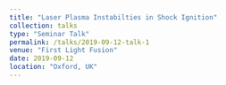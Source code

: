 ```yaml
---
title: "Laser Plasma Instabilties in Shock Ignition"
collection: talks
type: "Seminar Talk"
permalink: /talks/2019-09-12-talk-1
venue: "First Light Fusion"
date: 2019-09-12
location: "Oxford, UK"
---
```

